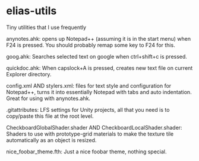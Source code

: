 # elias-utils
Tiny utilities that I use frequently

anynotes.ahk: opens up Notepad++ (assuming it is in the start menu) when F24 is pressed. 
  You should probably remap some key to F24 for this.
  
goog.ahk: Searches selected text on google when ctrl+shift+c is pressed.

quickdoc.ahk: When capslock+A is pressed, creates new text file on current Explorer directory.

config.xml AND stylers.xml: files for text style and configuration for Notepad++, turns it into essentially Notepad with tabs and auto indentation. Great for using with anynotes.ahk.

.gitattributes: LFS settings for Unity projects, all that you need is to copy/paste this file at the root level.

CheckboardGlobalShader.shader AND CheckboardLocalShader.shader: Shaders to use with prototype-grid materials to make the texture tile automatically as an object is
  resized.

nice_foobar_theme.fth: Just a nice foobar theme, nothing special.
